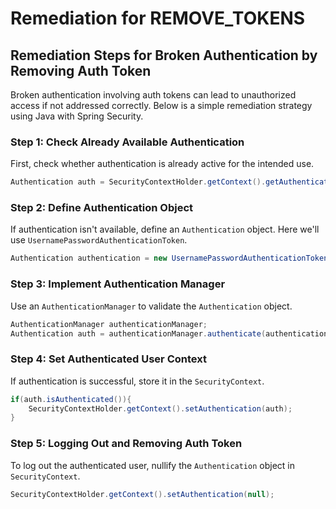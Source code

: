 # Remediation for REMOVE_TOKENS

## Remediation Steps for Broken Authentication by Removing Auth Token
Broken authentication involving auth tokens can lead to unauthorized access if not addressed correctly. Below is a simple remediation strategy using Java with Spring Security.

### Step 1: Check Already Available Authentication
First, check whether authentication is already active for the intended use.

```java
Authentication auth = SecurityContextHolder.getContext().getAuthentication();
```

### Step 2: Define Authentication Object
If authentication isn't available, define an `Authentication` object. Here we'll use `UsernamePasswordAuthenticationToken`.

```java
Authentication authentication = new UsernamePasswordAuthenticationToken(username, password);
```

### Step 3: Implement Authentication Manager
Use an `AuthenticationManager` to validate the `Authentication` object.

```java
AuthenticationManager authenticationManager;
Authentication auth = authenticationManager.authenticate(authentication);
```

### Step 4: Set Authenticated User Context
If authentication is successful, store it in the `SecurityContext`.

```java
if(auth.isAuthenticated()){
    SecurityContextHolder.getContext().setAuthentication(auth);
}
```

### Step 5: Logging Out and Removing Auth Token
To log out the authenticated user, nullify the `Authentication` object in `SecurityContext`.

```java
SecurityContextHolder.getContext().setAuthentication(null);
```